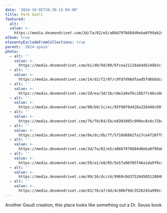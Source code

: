 ```yaml
---
date: '2024-10-05T20:30:15-04:00'
title: Park Guell
featured:
  alt: ''
  value: >-
    https://media.desmondrivet.com/3d/7a/02/e5/a0bb7976684d0eba0f99ab2cdf2f5c1149fce480e7de877948084d86.jpg
album: true
eleventyExcludeFromCollections: true
parent: '2024-spain'
photo:
  - alt: ''
    value: >-
      https://media.desmondrivet.com/b1/d0/9d/80/8fcea21118ab4db148b3c18bdc522e0d8d50f8c637d2b695a2fa3307.jpg
  - alt: ''
    value: >-
      https://media.desmondrivet.com/14/d2/f2/97/c9fd7d96dfaad5fd6bbdca3c7deb2c25ba6e160acef321ac8d7fbc79.jpg
  - alt: ''
    value: >-
      https://media.desmondrivet.com/2d/ea/3d/1b/c0e2a9af6c28b77c48ca9e76821142a96aff137c110463efce10d2bd.jpg
  - alt: ''
    value: >-
      https://media.desmondrivet.com/90/b8/1c/ec/95f90f8d428a226448c69f906d8952c7d56656df57094d393d967ad3.jpg
  - alt: ''
    value: >-
      https://media.desmondrivet.com/76/f0/64/5b/e8303985c990ec8c6c72ba33cee5ed88a4c78cec9ccc928b3c69b8bd.jpg
  - alt: ''
    value: >-
      https://media.desmondrivet.com/8e/dc/db/7f/5710d6862fa17ce4720ff0820e0e5f14fbbacf7960acbb89d7f7c3bf.jpg
  - alt: ''
    value: >-
      https://media.desmondrivet.com/3d/7a/02/e5/a0bb7976684d0eba0f99ab2cdf2f5c1149fce480e7de877948084d86.jpg
  - alt: ''
    value: >-
      https://media.desmondrivet.com/59/a1/e8/05/5e57a96f05f46a1da9f0ca49fc0a1650ce016fa54524075d9c7f1de4.jpg
  - alt: ''
    value: >-
      https://media.desmondrivet.com/99/16/dc/c6/9969c0d375264505128046014a22be43be03a7976e292587ccb91118.jpg
  - alt: ''
    value: >-
      https://media.desmondrivet.com/83/76/a7/4d/4c90bf9dc3526245a999c3225814303b2c60da197f50b7da3c5eb5eb.jpg
---
```


Another Gaudi creation, this place looks like something out a Dr. Seuss book

